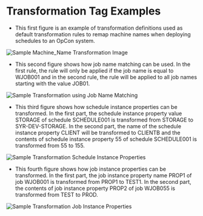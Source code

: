 # Transformation Tag Examples

* This first figure is an example of transformation definitions used as default transformation rules to remap machine names when deploying schedules to an OpCon system.

![Sample Machine_Name Transformation Image](../static/img/sample-machine-name-transformation.png)

* This second figure shows how job name matching can be used. In the first rule, the rule will only be applied if the job name is equal to WJOB001 and in the second rule, the rule will be applied to all job names starting with the value JOB01.

![Sample Transformation using Job Name Matching](../static/img/sample-transformation-job-name.png)

* This third figure shows how schedule instance properties can be transformed. In the first part, the schedule instance property value STORAGE of schedule SCHEDULE001 is transformed from STORAGE to SYR-DEV-STORAGE. In the second part, the name of the schedule instance property CLIENT will be transformed to CLIENTB and the contents of schedule instance property 55 of schedule SCHEDULE001 is transformed from 55 to 155.

![Sample Transformation Schedule Instance Properties](../static/img/sample-transformation-schedule-instance.png)

* This fourth figure shows how job instance properties can be transformed. In the first part, the job instance property name PROP1 of job WJOB001 is transformed from PROP1 to TEST1. In the second part, the contents of job instance property PROP2 of job WJOB055 is transformed from TEST to PROD.

![Sample Transformation Job Instance Properties](../static/img/sample-transformation-job-instance.png)


